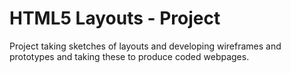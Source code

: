 # HTML5 Layouts - Project

Project taking sketches of layouts and developing wireframes and prototypes and taking these to produce coded webpages.